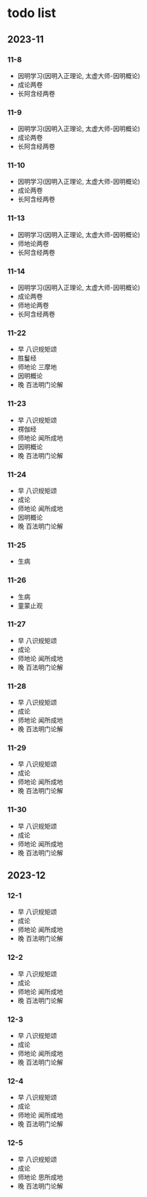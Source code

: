 # todo list

## 2023-11

### 11-8
- 因明学习(因明入正理论, 太虚大师-因明概论)
- 成论两卷
- 长阿含经两卷

### 11-9
- 因明学习(因明入正理论, 太虚大师-因明概论)
- 成论两卷
- 长阿含经两卷

### 11-10
- 因明学习(因明入正理论, 太虚大师-因明概论)
- 成论两卷
- 长阿含经两卷

### 11-13
- 因明学习(因明入正理论, 太虚大师-因明概论)
- 师地论两卷
- 长阿含经两卷

### 11-14
- 因明学习(因明入正理论, 太虚大师-因明概论)
- 成论两卷
- 师地论两卷
- 长阿含经两卷

### 11-22
- 早 八识规矩颂
- 胜鬘经
- 师地论 三摩地
- 因明概论
- 晚 百法明门论解

### 11-23
- 早 八识规矩颂
- 楞伽经
- 师地论 闻所成地
- 因明概论
- 晚 百法明门论解

### 11-24
- 早 八识规矩颂
- 成论
- 师地论 闻所成地
- 因明概论
- 晚 百法明门论解

### 11-25
- 生病
### 11-26
- 生病
- 童蒙止观

### 11-27
- 早 八识规矩颂
- 成论
- 师地论 闻所成地
- 晚 百法明门论解

### 11-28
- 早 八识规矩颂
- 成论
- 师地论 闻所成地
- 晚 百法明门论解

### 11-29
- 早 八识规矩颂
- 成论
- 师地论 闻所成地
- 晚 百法明门论解

### 11-30
- 早 八识规矩颂
- 成论
- 师地论 闻所成地
- 晚 百法明门论解

## 2023-12

### 12-1
- 早 八识规矩颂
- 成论
- 师地论 闻所成地
- 晚 百法明门论解

### 12-2
- 早 八识规矩颂
- 成论
- 师地论 闻所成地
- 晚 百法明门论解

### 12-3
- 早 八识规矩颂
- 成论
- 师地论 闻所成地
- 晚 百法明门论解

### 12-4
- 早 八识规矩颂
- 成论
- 师地论 闻所成地
- 晚 百法明门论解

### 12-5
- 早 八识规矩颂
- 成论
- 师地论 思所成地
- 晚 百法明门论解
